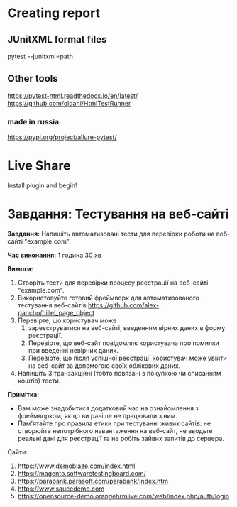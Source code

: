 # Creating report
## JUnitXML format files
pytest --junitxml=path

## Other tools
https://pytest-html.readthedocs.io/en/latest/
https://github.com/oldani/HtmlTestRunner

### made in russia
https://pypi.org/project/allure-pytest/


# Live Share
Install plugin and begin!

# Завдання: Тестування на веб-сайті

**Завдання:**
Напишіть автоматизовані тести для перевірки роботи на веб-сайті "example.com".

**Час виконання:**
1 година 30 хв

**Вимоги:**
1. Створіть тести для перевірки процесу реєстрації на веб-сайті "example.com".
2. Використовуйте готовий фреймворк для автоматизованого тестування веб-сайтів
    https://github.com/alex-pancho/hillel_page_object
3. Перевірте, що користувач може
    1. зареєструватися на веб-сайті, введенням вірних даних в форму реєстрації.
    2. Перевірте, що веб-сайт повідомляє користувача про помилки при введенні невірних даних.
    3. Перевірте, що після успішної реєстрації користувач може увійти на веб-сайт за
        допомогою своїх облікових даних.
4. Напишіть 3 транзакційні (тобто повязані з покупкою чи списанням коштів) тести.

**Примітка:**
- Вам може знадобитися додатковий час на ознайомлення з фреймворком, якщо ви раніше
    не працювали з ним.
- Пам'ятайте про правила етики при тестуванні живих сайтів: не створюйте непотрібного
    навантаження на веб-сайт, не вводьте реальні дані для реєстрації та не робіть зайвих
    запитів до сервера.

Сайти:
1. https://www.demoblaze.com/index.html
2. https://magento.softwaretestingboard.com/
3. https://parabank.parasoft.com/parabank/index.htm
4. https://www.saucedemo.com
5. https://opensource-demo.orangehrmlive.com/web/index.php/auth/login
